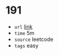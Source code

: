# 191
- `url` [link](https://leetcode.com/problems/number-of-1-bits/description/?envType=daily-question&envId=2023-11-29)
- `time` 5m
- `source` leetcode
- `tags` easy
